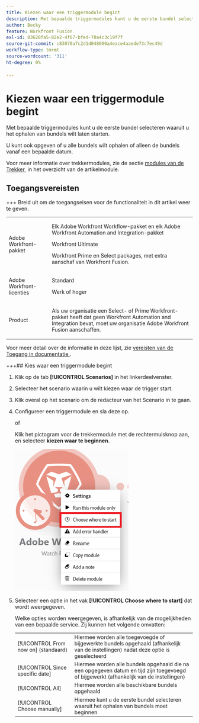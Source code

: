 ```yaml
---
title: Kiezen waar een triggermodule begint
description: Met bepaalde triggermodules kunt u de eerste bundel selecteren waaruit u het ophalen van bundels wilt laten starten.
author: Becky
feature: Workfront Fusion
exl-id: 83628fa5-82e2-4f67-bfed-70a4c3c19f7f
source-git-commit: c83070a7c2d1d048000a4eace4aaede73c7ec49d
workflow-type: tm+mt
source-wordcount: '311'
ht-degree: 0%

---
```


# Kiezen waar een triggermodule begint

Met bepaalde triggermodules kunt u de eerste bundel selecteren waaruit u het ophalen van bundels wilt laten starten.

U kunt ook opgeven of u alle bundels wilt ophalen of alleen de bundels vanaf een bepaalde datum.

Voor meer informatie over trekkermodules, zie de sectie [&#x200B; modules van de Trekker &#x200B;](/help/workfront-fusion/get-started-with-fusion/understand-fusion/module-overview.md#trigger-modules) in het overzicht van de artikelmodule.

## Toegangsvereisten

+++ Breid uit om de toegangseisen voor de functionaliteit in dit artikel weer te geven.

<table style="table-layout:auto">
 <col> 
 <col> 
 <tbody> 
  <tr> 
   <td role="rowheader">Adobe Workfront-pakket</td> 
   <td> <p>Elk Adobe Workfront Workflow-pakket en elk Adobe Workfront Automation and Integration-pakket</p><p>Workfront Ultimate</p><p>Workfront Prime en Select packages, met extra aanschaf van Workfront Fusion.</p> </td> 
  </tr> 
  <tr data-mc-conditions=""> 
   <td role="rowheader">Adobe Workfront-licenties</td> 
   <td> <p>Standard</p><p>Werk of hoger</p> </td> 
  </tr> 
  <tr> 
   <td role="rowheader">Product</td> 
   <td>
   <p>Als uw organisatie een Select- of Prime Workfront-pakket heeft dat geen Workfront Automation and Integration bevat, moet uw organisatie Adobe Workfront Fusion aanschaffen.</li></ul>
   </td> 
  </tr>
 </tbody> 
</table>

Voor meer detail over de informatie in deze lijst, zie [&#x200B; vereisten van de Toegang in documentatie &#x200B;](/help/workfront-fusion/references/licenses-and-roles/access-level-requirements-in-documentation.md).

+++## Kies waar een triggermodule begint

1. Klik op de tab **[!UICONTROL Scenarios]** in het linkerdeelvenster.
1. Selecteer het scenario waarin u wilt kiezen waar de trigger start.
1. Klik overal op het scenario om de redacteur van het Scenario in te gaan.
1. Configureer een triggermodule en sla deze op.

   of

   Klik het pictogram voor de trekkermodule met de rechtermuisknop aan, en selecteer **kiezen waar te beginnen**.

   ![&#x200B; kies waar te beginnen &#x200B;](assets/choose-where-to-start.png)

1. Selecteer een optie in het vak **[!UICONTROL Choose where to start]** dat wordt weergegeven.

   Welke opties worden weergegeven, is afhankelijk van de mogelijkheden van een bepaalde service. Zij kunnen het volgende omvatten:

   <table style="table-layout:auto">
    <col> 
    <col> 
    <tbody>
    <tr>
    <td>[!UICONTROL From now on] (standaard)</td>
    <td>Hiermee worden alle toegevoegde of bijgewerkte bundels opgehaald (afhankelijk van de instellingen) nadat deze optie is geselecteerd</td>
    </tr>
     <tr>
    <td>[!UICONTROL Since specific date]</td>
    <td>Hiermee worden alle bundels opgehaald die na een opgegeven datum en tijd zijn toegevoegd of bijgewerkt (afhankelijk van de instellingen)</td>
      </tr>
      <tr>
    <td>[!UICONTROL All]</td>
    <td>Hiermee worden alle beschikbare bundels opgehaald</td>
     </tr>
      <tr>
    <td>[!UICONTROL Choose manually]</td>
    <td>Hiermee kunt u de eerste bundel selecteren waaruit het ophalen van bundels moet beginnen</td>
     </tr>
     </tbody>
   </table>
